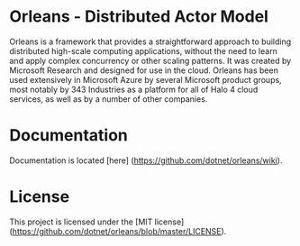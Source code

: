 Orleans - Distributed Actor Model
=======

Orleans is a framework that provides a straightforward approach to building distributed high-scale computing applications, without the need to learn and apply complex concurrency or other scaling patterns. It was created by Microsoft Research and designed for use in the cloud. Orleans has been used extensively in Microsoft Azure by several Microsoft product groups, most notably by 343 Industries as a platform for all of Halo 4 cloud services, as well as by a number of other companies.

Documentation 
=======
Documentation is located [here] (https://github.com/dotnet/orleans/wiki).


License
=======
This project is licensed under the [MIT license] (https://github.com/dotnet/orleans/blob/master/LICENSE).


